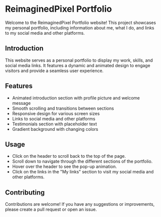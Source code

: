 # ReimaginedPixel Portfolio

Welcome to the ReimaginedPixel Portfolio website! This project showcases my personal portfolio, including information about me, what I do, and links to my social media and other platforms.

## Introduction

This website serves as a personal portfolio to display my work, skills, and social media links. It features a dynamic and animated design to engage visitors and provide a seamless user experience.

## Features

- Animated introduction section with profile picture and welcome message
- Smooth scrolling and transitions between sections
- Responsive design for various screen sizes
- Links to social media and other platforms
- Testimonials section with placeholder text
- Gradient background with changing colors

## Usage

- Click on the header to scroll back to the top of the page.
- Scroll down to navigate through the different sections of the portfolio.
- Hover over the header to see the pop-up animation.
- Click on the links in the "My links" section to visit my social media and other platforms.

## Contributing

Contributions are welcome! If you have any suggestions or improvements, please create a pull request or open an issue.
